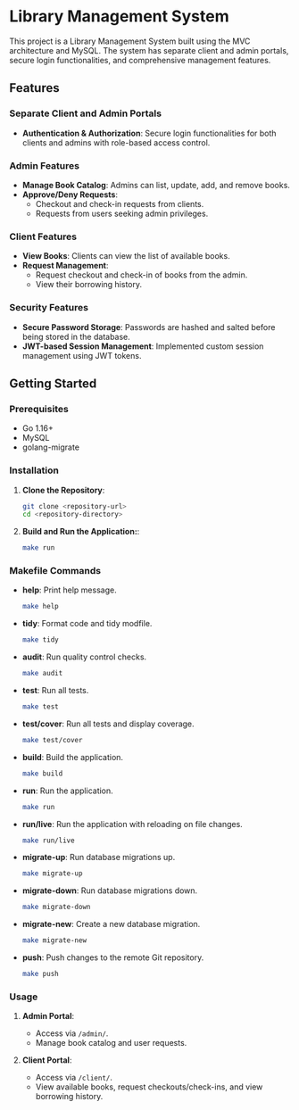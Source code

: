 # Library Management System

This project is a Library Management System built using the MVC architecture and MySQL. The system has separate client and admin portals, secure login functionalities, and comprehensive management features.

## Features

### Separate Client and Admin Portals

- **Authentication & Authorization**: Secure login functionalities for both clients and admins with role-based access control.

### Admin Features

- **Manage Book Catalog**: Admins can list, update, add, and remove books.
- **Approve/Deny Requests**:
  - Checkout and check-in requests from clients.
  - Requests from users seeking admin privileges.

### Client Features

- **View Books**: Clients can view the list of available books.
- **Request Management**:
  - Request checkout and check-in of books from the admin.
  - View their borrowing history.

### Security Features

- **Secure Password Storage**: Passwords are hashed and salted before being stored in the database.
- **JWT-based Session Management**: Implemented custom session management using JWT tokens.

## Getting Started

### Prerequisites

- Go 1.16+
- MySQL
- golang-migrate

### Installation

1. **Clone the Repository**:
   ```sh
   git clone <repository-url>
   cd <repository-directory>

2. **Build and Run the Application:**:
   ```sh
   make run

### Makefile Commands

- **help**: Print help message.
   ```sh
   make help

- **tidy**: Format code and tidy modfile.
   ```sh
   make tidy

- **audit**: Run quality control checks.
   ```sh
   make audit

- **test**: Run all tests.
   ```sh
   make test

- **test/cover**: Run all tests and display coverage.
   ```sh
   make test/cover

- **build**: Build the application.
   ```sh
   make build

- **run**: Run the application.
   ```sh
   make run

- **run/live**: Run the application with reloading on file changes.
   ```sh
   make run/live

- **migrate-up**: Run database migrations up.
   ```sh
   make migrate-up

- **migrate-down**: Run database migrations down.
   ```sh
   make migrate-down

- **migrate-new**: Create a new database migration.
   ```sh
   make migrate-new

- **push**: Push changes to the remote Git repository.
   ```sh
   make push

### Usage

1. **Admin Portal**:
    - Access via `/admin/`.
    - Manage book catalog and user requests.

1. **Client Portal**:
    - Access via `/client/`.
    - View available books, request checkouts/check-ins, and view borrowing history.
